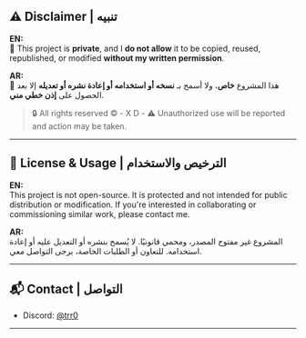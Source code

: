 ## ⚠️ Disclaimer | تنبيه

**EN:**  
🚫 This project is **private**, and I **do not allow** it to be copied, reused, republished, or modified **without my written permission**.

**AR:**  
🚫 هذا المشروع **خاص**، ولا أسمح بـ **نسخه أو استخدامه أو إعادة نشره أو تعديله** إلا بعد الحصول على **إذن خطي مني**.

> 🔒 All rights reserved © - X D -
> ⚠️ Unauthorized use will be reported and action may be taken.

---

## 🔐 License & Usage | الترخيص والاستخدام

**EN:**  
This project is not open-source. It is protected and not intended for public distribution or modification. If you're interested in collaborating or commissioning similar work, please contact me.

**AR:**  
المشروع غير مفتوح المصدر، ومحمي قانونيًا. لا يُسمح بنشره أو التعديل عليه أو إعادة استخدامه. للتعاون أو الطلبات الخاصة، يرجى التواصل معي.

---

## 📬 Contact | التواصل

- Discord: [@trr0](https://discord.com/users/1282747277206884436)

---
